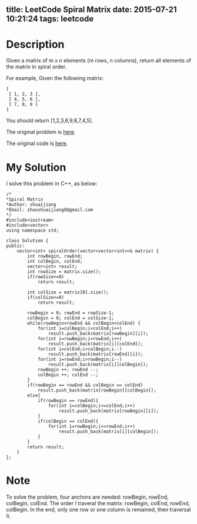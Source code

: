 title: LeetCode Spiral Matrix 
date: 2015-07-21 10:21:24
tags: leetcode
---

# Description
Given a matrix of m x n elements (m rows, n columns), return all elements of the matrix in spiral order.

For example,
Given the following matrix:
	
	[
	 [ 1, 2, 3 ],
	 [ 4, 5, 6 ],
	 [ 7, 8, 9 ]
	]

You should return [1,2,3,6,9,8,7,4,5].

The original problem is [here](https://leetcode.com/problems/spiral-matrix/ "Problem").

The original code is [here](https://github.com/shuaijiang/LeetCode/blob/master/SpiralMatrix.cpp "Code").
<!--more-->

# My Solution
I solve this problem in C++, as below:

	/*
	*Spiral Matrix 
	*Author: shuaijiang
	*Email: zhaoshuaijiang8@gmail.com
	*/
	#include<iostream>
	#include<vector>
	using namespace std;
	
	class Solution {
	public:
	    vector<int> spiralOrder(vector<vector<int>>& matrix) {
	        int rowBegin, rowEnd;
			int colBegin, colEnd;
			vector<int> result;
			int rowSize = matrix.size();
			if(rowSize<=0)
				return result;
				
			int colSize = matrix[0].size();
			if(colSize<=0)
				return result;
			
			rowBegin = 0; rowEnd = rowSize-1;
			colBegin = 0; colEnd = colSize-1;
			while(rowBegin<rowEnd && colBegin<colEnd) {
				for(int i=colBegin;i<colEnd;i++)
					result.push_back(matrix[rowBegin][i]);
				for(int i=rowBegin;i<rowEnd;i++)
					result.push_back(matrix[i][colEnd]);
				for(int i=colEnd;i>colBegin;i--)
					result.push_back(matrix[rowEnd][i]);
				for(int i=rowEnd;i>rowBegin;i--)
					result.push_back(matrix[i][colBegin]);
				rowBegin ++; rowEnd --;
				colBegin ++; colEnd --;
			}
			if(rowBegin == rowEnd && colBegin == colEnd)
				result.push_back(matrix[rowBegin][colBegin]);
			else{
				if(rowBegin == rowEnd){
					for(int i=colBegin;i<=colEnd;i++)
						result.push_back(matrix[rowBegin][i]);
				}
				if(colBegin == colEnd){
					for(int i=rowBegin;i<=rowEnd;i++)
						result.push_back(matrix[i][colBegin]);
				}
			}
			return result;
	    }
	};

# Note
To solve the problem, four anchors are needed: rowBegin, rowEnd, colBegin, colEnd. The order I traveral the matrix: rowBegin, colEnd, rowEnd, colBegin. In the end, only one row or one column is remained, then traversal it.  
